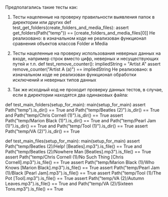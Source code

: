 Предполагались такие тесты как:

1) Тесты нацеленные на проверку правильности выявления папок в директории или других
    def test_get_folders(create_folders_and_media_files):
        assert get_folders(Path("temp")) == [create_folders_and_media_files[0]]
Не реализовано: в изначальном коде не реализован функционал сравнения объектов классов Folder и Media

2) Тесты нацеленные на проверку использования неверных данных на входе, например строк вместо цифр, неверных и несуществующих путей и т.п.
    def test_remove_counter():
        impliedString = "Artist A"
        assert remove_counter("Artist A (а)") == impliedString
Не реализовано: в изначальном коде не реализован функционал обработки исключений и неверных типов данных

3) Так же исходный код не проходит проверку данных тестов, в случае, если в директории находятся два одинаковых файла:

def test_main_folders(setup_for_main):
    main(setup_for_main)
    assert Path("temp").is_dir() == True and Path("temp/Beatles (2)").is_dir() == True and Path("temp/Chris Cornell (1)").is_dir() == True
    assert Path("temp/Marion Black (1)").is_dir() == True  and Path("temp/Pearl Jam (1)").is_dir() == True  and Path("temp/Tool (1)").is_dir() == True
    assert Path("temp/VA (2)").is_dir() == True

def test_main_files(setup_for_main):
    main(setup_for_main)
    assert Path("temp/Beatles (2)/Help! [Beatles].mp3").is_file() == True and Path("temp/Beatles (2)/Nowhere Man [Beatles].mp3").is_file() == True
    assert Path("temp/Chris Cornell (1)/No Such Thing [Chris Cornell].mp3").is_file() == True
    assert Path("temp/Marion Black (1)/Who Knows [Marion Black].mp3").is_file() == True
    assert Path("temp/Pearl Jam (1)/Black [Pearl Jam].mp3").is_file() == True
    assert Path("temp/Tool (1)/The Pot [Tool].mp3").is_file() == True
    assert Path("temp/VA (2)/Autumn Leaves.mp3").is_file() == True and Path("temp/VA (2)/Sixteen Tons.mp3").is_file() == True
